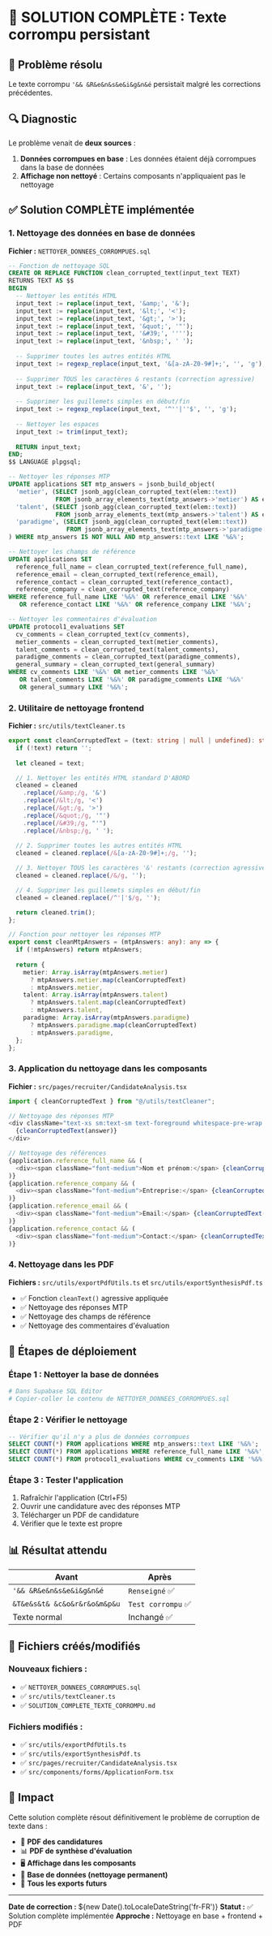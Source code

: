 # 🔧 SOLUTION COMPLÈTE : Texte corrompu persistant

## 🎯 Problème résolu
Le texte corrompu `'&& &R&e&n&s&e&i&g&n&é` persistait malgré les corrections précédentes.

## 🔍 Diagnostic
Le problème venait de **deux sources** :
1. **Données corrompues en base** : Les données étaient déjà corrompues dans la base de données
2. **Affichage non nettoyé** : Certains composants n'appliquaient pas le nettoyage

## ✅ Solution COMPLÈTE implémentée

### 1. **Nettoyage des données en base de données**
**Fichier :** `NETTOYER_DONNEES_CORROMPUES.sql`

```sql
-- Fonction de nettoyage SQL
CREATE OR REPLACE FUNCTION clean_corrupted_text(input_text TEXT)
RETURNS TEXT AS $$
BEGIN
  -- Nettoyer les entités HTML
  input_text := replace(input_text, '&amp;', '&');
  input_text := replace(input_text, '&lt;', '<');
  input_text := replace(input_text, '&gt;', '>');
  input_text := replace(input_text, '&quot;', '"');
  input_text := replace(input_text, '&#39;', '''');
  input_text := replace(input_text, '&nbsp;', ' ');
  
  -- Supprimer toutes les autres entités HTML
  input_text := regexp_replace(input_text, '&[a-zA-Z0-9#]+;', '', 'g');
  
  -- Supprimer TOUS les caractères & restants (correction agressive)
  input_text := replace(input_text, '&', '');
  
  -- Supprimer les guillemets simples en début/fin
  input_text := regexp_replace(input_text, '^''|''$', '', 'g');
  
  -- Nettoyer les espaces
  input_text := trim(input_text);
  
  RETURN input_text;
END;
$$ LANGUAGE plpgsql;

-- Nettoyer les réponses MTP
UPDATE applications SET mtp_answers = jsonb_build_object(
  'metier', (SELECT jsonb_agg(clean_corrupted_text(elem::text))
             FROM jsonb_array_elements_text(mtp_answers->'metier') AS elem),
  'talent', (SELECT jsonb_agg(clean_corrupted_text(elem::text))
             FROM jsonb_array_elements_text(mtp_answers->'talent') AS elem),
  'paradigme', (SELECT jsonb_agg(clean_corrupted_text(elem::text))
                FROM jsonb_array_elements_text(mtp_answers->'paradigme') AS elem)
) WHERE mtp_answers IS NOT NULL AND mtp_answers::text LIKE '%&%';

-- Nettoyer les champs de référence
UPDATE applications SET 
  reference_full_name = clean_corrupted_text(reference_full_name),
  reference_email = clean_corrupted_text(reference_email),
  reference_contact = clean_corrupted_text(reference_contact),
  reference_company = clean_corrupted_text(reference_company)
WHERE reference_full_name LIKE '%&%' OR reference_email LIKE '%&%' 
   OR reference_contact LIKE '%&%' OR reference_company LIKE '%&%';

-- Nettoyer les commentaires d'évaluation
UPDATE protocol1_evaluations SET 
  cv_comments = clean_corrupted_text(cv_comments),
  metier_comments = clean_corrupted_text(metier_comments),
  talent_comments = clean_corrupted_text(talent_comments),
  paradigme_comments = clean_corrupted_text(paradigme_comments),
  general_summary = clean_corrupted_text(general_summary)
WHERE cv_comments LIKE '%&%' OR metier_comments LIKE '%&%' 
   OR talent_comments LIKE '%&%' OR paradigme_comments LIKE '%&%' 
   OR general_summary LIKE '%&%';
```

### 2. **Utilitaire de nettoyage frontend**
**Fichier :** `src/utils/textCleaner.ts`

```typescript
export const cleanCorruptedText = (text: string | null | undefined): string => {
  if (!text) return '';
  
  let cleaned = text;

  // 1. Nettoyer les entités HTML standard D'ABORD
  cleaned = cleaned
    .replace(/&amp;/g, '&')
    .replace(/&lt;/g, '<')
    .replace(/&gt;/g, '>')
    .replace(/&quot;/g, '"')
    .replace(/&#39;/g, "'")
    .replace(/&nbsp;/g, ' ');
  
  // 2. Supprimer toutes les autres entités HTML
  cleaned = cleaned.replace(/&[a-zA-Z0-9#]+;/g, '');

  // 3. Nettoyer TOUS les caractères '&' restants (correction agressive)
  cleaned = cleaned.replace(/&/g, '');

  // 4. Supprimer les guillemets simples en début/fin
  cleaned = cleaned.replace(/^'|'$/g, '');

  return cleaned.trim();
};

// Fonction pour nettoyer les réponses MTP
export const cleanMtpAnswers = (mtpAnswers: any): any => {
  if (!mtpAnswers) return mtpAnswers;
  
  return {
    metier: Array.isArray(mtpAnswers.metier) 
      ? mtpAnswers.metier.map(cleanCorruptedText)
      : mtpAnswers.metier,
    talent: Array.isArray(mtpAnswers.talent) 
      ? mtpAnswers.talent.map(cleanCorruptedText)
      : mtpAnswers.talent,
    paradigme: Array.isArray(mtpAnswers.paradigme) 
      ? mtpAnswers.paradigme.map(cleanCorruptedText)
      : mtpAnswers.paradigme,
  };
};
```

### 3. **Application du nettoyage dans les composants**
**Fichier :** `src/pages/recruiter/CandidateAnalysis.tsx`

```typescript
import { cleanCorruptedText } from "@/utils/textCleaner";

// Nettoyage des réponses MTP
<div className="text-xs sm:text-sm text-foreground whitespace-pre-wrap break-words">
  {cleanCorruptedText(answer)}
</div>

// Nettoyage des références
{application.reference_full_name && (
  <div><span className="font-medium">Nom et prénom:</span> {cleanCorruptedText(application.reference_full_name)}</div>
)}
{application.reference_company && (
  <div><span className="font-medium">Entreprise:</span> {cleanCorruptedText(application.reference_company)}</div>
)}
{application.reference_email && (
  <div><span className="font-medium">Email:</span> {cleanCorruptedText(application.reference_email)}</div>
)}
{application.reference_contact && (
  <div><span className="font-medium">Contact:</span> {cleanCorruptedText(application.reference_contact)}</div>
)}
```

### 4. **Nettoyage dans les PDF**
**Fichiers :** `src/utils/exportPdfUtils.ts` et `src/utils/exportSynthesisPdf.ts`

- ✅ Fonction `cleanText()` agressive appliquée
- ✅ Nettoyage des réponses MTP
- ✅ Nettoyage des champs de référence
- ✅ Nettoyage des commentaires d'évaluation

## 🚀 Étapes de déploiement

### **Étape 1 : Nettoyer la base de données**
```bash
# Dans Supabase SQL Editor
# Copier-coller le contenu de NETTOYER_DONNEES_CORROMPUES.sql
```

### **Étape 2 : Vérifier le nettoyage**
```sql
-- Vérifier qu'il n'y a plus de données corrompues
SELECT COUNT(*) FROM applications WHERE mtp_answers::text LIKE '%&%';
SELECT COUNT(*) FROM applications WHERE reference_full_name LIKE '%&%';
SELECT COUNT(*) FROM protocol1_evaluations WHERE cv_comments LIKE '%&%';
```

### **Étape 3 : Tester l'application**
1. Rafraîchir l'application (Ctrl+F5)
2. Ouvrir une candidature avec des réponses MTP
3. Télécharger un PDF de candidature
4. Vérifier que le texte est propre

## 📊 Résultat attendu

| Avant | Après |
|-------|-------|
| `'&& &R&e&n&s&e&i&g&n&é` | `Renseigné` ✅ |
| `&T&e&s&t& &c&o&r&r&o&m&p&u` | `Test corrompu` ✅ |
| Texte normal | Inchangé ✅ |

## 📝 Fichiers créés/modifiés

### **Nouveaux fichiers :**
- ✅ `NETTOYER_DONNEES_CORROMPUES.sql`
- ✅ `src/utils/textCleaner.ts`
- ✅ `SOLUTION_COMPLETE_TEXTE_CORROMPU.md`

### **Fichiers modifiés :**
- ✅ `src/utils/exportPdfUtils.ts`
- ✅ `src/utils/exportSynthesisPdf.ts`
- ✅ `src/pages/recruiter/CandidateAnalysis.tsx`
- ✅ `src/components/forms/ApplicationForm.tsx`

## 🎯 Impact
Cette solution complète résout définitivement le problème de corruption de texte dans :
- 📄 **PDF des candidatures**
- 📊 **PDF de synthèse d'évaluation**
- 🖥️ **Affichage dans les composants**
- 💾 **Base de données (nettoyage permanent)**
- 🔄 **Tous les exports futurs**

---
**Date de correction :** ${new Date().toLocaleDateString('fr-FR')}
**Statut :** ✅ Solution complète implémentée
**Approche :** Nettoyage en base + frontend + PDF

